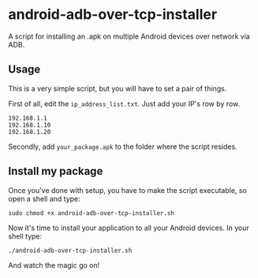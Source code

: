 # android-adb-over-tcp-installer

A script for installing an .apk on multiple Android devices over network via ADB.

## Usage
This is a very simple script, but you will have to set a pair of things.

First of all, edit the `ip_address_list.txt`. Just add your IP's row by row.
```
192.168.1.1
192.168.1.10
192.168.1.20
```

Secondly, add `your_package.apk` to the folder where the script resides.

## Install my package
Once you've done with setup, you have to make the script executable, so open a shell and type:

`sudo chmod +x android-adb-over-tcp-installer.sh`

Now it's time to install your application to all your Android devices.
In your shell type:

`./android-adb-over-tcp-installer.sh`

And watch the magic go on!